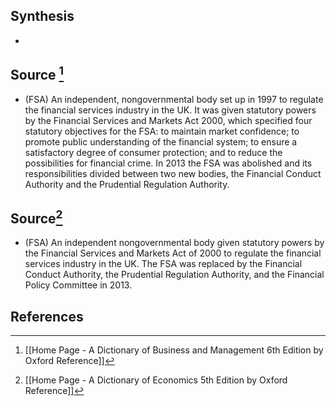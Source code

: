 ## Synthesis
- 
## Source [^1]
- (FSA) An independent, nongovernmental body set up in 1997 to regulate the financial services industry in the UK. It was given statutory powers by the Financial Services and Markets Act 2000, which specified four statutory objectives for the FSA: to maintain market confidence; to promote public understanding of the financial system; to ensure a satisfactory degree of consumer protection; and to reduce the possibilities for financial crime. In 2013 the FSA was abolished and its responsibilities divided between two new bodies, the Financial Conduct Authority and the Prudential Regulation Authority.
## Source[^2]
- (FSA) An independent nongovernmental body given statutory powers by the Financial Services and Markets Act of 2000 to regulate the financial services industry in the UK. The FSA was replaced by the Financial Conduct Authority, the Prudential Regulation Authority, and the Financial Policy Committee in 2013.
## References

[^1]: [[Home Page - A Dictionary of Business and Management 6th Edition by Oxford Reference]]
[^2]: [[Home Page - A Dictionary of Economics 5th Edition by Oxford Reference]]